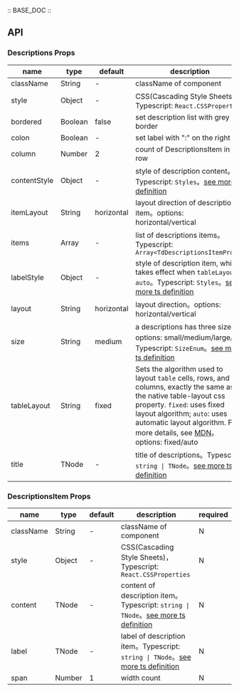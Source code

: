 :: BASE_DOC ::

## API

### Descriptions Props

name | type | default | description | required
-- | -- | -- | -- | --
className | String | - | className of component | N
style | Object | - | CSS(Cascading Style Sheets)，Typescript: `React.CSSProperties` | N
bordered | Boolean | false | set description list with grey border | N
colon | Boolean | - | set label with ":" on the right | N
column | Number | 2 | count of DescriptionsItem in one row | N
contentStyle | Object | - | style of description content。Typescript: `Styles`。[see more ts definition](https://github.com/Tencent/tdesign-react/blob/develop/packages/components/common.ts) | N
itemLayout | String | horizontal | layout direction of description item。options: horizontal/vertical | N
items | Array | - | list of descriptions items。Typescript: `Array<TdDescriptionsItemProps>` | N
labelStyle | Object | - | style of description item, which takes effect when `tableLayout` is `auto`。Typescript: `Styles`。[see more ts definition](https://github.com/Tencent/tdesign-react/blob/develop/packages/components/common.ts) | N
layout | String | horizontal | layout direction。options: horizontal/vertical | N
size | String | medium | a descriptions has three size。options: small/medium/large。Typescript: `SizeEnum`。[see more ts definition](https://github.com/Tencent/tdesign-react/blob/develop/packages/components/common.ts) | N
tableLayout | String | fixed | Sets the algorithm used to layout `table` cells, rows, and columns, exactly the same as the native table-layout css property. `fixed`: uses fixed layout algorithm; `auto`: uses automatic layout algorithm. For more details, see [MDN](https://developer.mozilla.org/en-US/docs/Web/CSS/table-layout)。options: fixed/auto | N
title | TNode | - | title of descriptions。Typescript: `string \| TNode`。[see more ts definition](https://github.com/Tencent/tdesign-react/blob/develop/packages/components/common.ts) | N


### DescriptionsItem Props

name | type | default | description | required
-- | -- | -- | -- | --
className | String | - | className of component | N
style | Object | - | CSS(Cascading Style Sheets)，Typescript: `React.CSSProperties` | N
content | TNode | - | content of description item。Typescript: `string \| TNode`。[see more ts definition](https://github.com/Tencent/tdesign-react/blob/develop/packages/components/common.ts) | N
label | TNode | - | label of description item。Typescript: `string \| TNode`。[see more ts definition](https://github.com/Tencent/tdesign-react/blob/develop/packages/components/common.ts) | N
span | Number | 1 | width count | N
